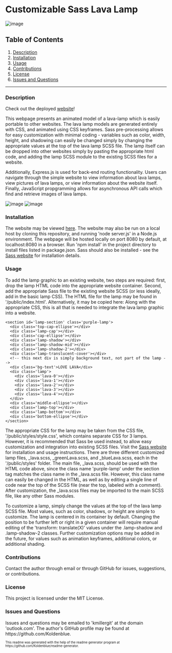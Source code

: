 # Customizable Sass Lava Lamp

![image](https://img.shields.io/badge/license-MIT%20License-green)

## Table of Contents

1. <a href="#description">Description</a>
2. <a href="#installation">Installation</a>
3. <a href="#usage">Usage</a>
4. <a href="#contributions">Contributions</a>
5. <a href="#license">License</a>
6. <a href="#questions">Issues and Questions</a>
<hr><h3 id='description'>Description</h3>

<p>Check out the deployed <a href=https://sass-lava-lamps.herokuapp.com>website</a>!
<p>This webpage presents an animated model of a lava-lamp which is easily portable to other websites. The lava lamp models are generated entirely with CSS, and animated using CSS keyframes. Sass pre-processing allows for easy customization with minimal coding - variables such as color, width, height, and shadowing can easily be changed simply by changing the appropriate values at the top of the lava lamp SCSS file. The lamp itself can be dropped into other websites simply by pasting the appropriate html code, and adding the lamp SCSS module to the existing SCSS files for a website.</p>

<p>Additionally, Express.js is used for back-end routing functionality. Users can navigate through the simple website to view information about lava lamps, view pictures of lava lamps, or view information about the website itself. Finally, JavaScript propgramming allows for asynchronous API calls which find and retrieve images of lava lamps. </p>

![image](https://user-images.githubusercontent.com/64618290/99929974-33f8e200-2d04-11eb-9b08-be153e58c7bf.png)  ![image](https://user-images.githubusercontent.com/64618290/99930019-6d315200-2d04-11eb-844b-026b5a60bcb8.png)

<h3 id='installation'>Installation</h3>
<p>The website may be viewed <a href=https://sass-lava-lamps.herokuapp.com>here</a>. The website may also be run on a local host by cloning this repository, and running 'node server.js' in a Node.js environment. The webpage will be hosted locally on port 8080 by default, at localhost:8080 in a browser. Run 'npm install' in the project directory to install files listed in package.json. Sass should also be installed - see the <a href='https://sass-lang.com/'>Sass website</a> for installation details.</p>
<h3 id='usage'>Usage</h3>
<p> To add the lamp graphic to an existing website, two steps are required: first, drop the lamp HTML code into the appropriate website container. Second, add the appropriate Sass file to the existing website SCSS (or less ideally, add in the basic lamp CSS). 
The HTML file for the lamp may be found in '/public/index.html'. Alternatively, it may be copied here: Along with the appropriate CSS, this is all that is needed to integrate the lava lamp graphic into a website.</p>

    <section id='lamp-section' class='purple-lamp'>
      <div class='top-cap-ellipse'></div>
      <div class='lamp-cap'></div>
      <div class='cap-ellipse'></div>
      <div class='lamp-shadow'></div>
      <div class='lamp-shadow-mid'></div>
      <div class='lamp-shadow-2'></div>
      <div class='lamp-translucent-cover'></div>
      <!-- this next div is simply background text, not part of the lamp -->
      <div class='bg-text'>LOVE LAVA</div> 
      <div class='lamp'>
        <div class='lava-0'></div>
        <div class='lava-1'></div>
        <div class='lava-2'></div>
        <div class='lava-3'></div>
        <div class='lava-4'></div>
      </div>
      <div class='middle-ellipse'></div>
      <div class='lamp-top'></div>
      <div class='lamp-bottom'></div>
      <div class='bottom-ellipse'></div>
    </section>


<p>The appropriate CSS for the lamp may be taken from the CSS file, '/public/styles/style.css', which contains separate CSS for 3 lamps. However, it is recommended that Sass be used instead, to allow easy customization and integration into existing SCSS files. Visit the <a href='https://sass-lang.com/'>Sass website</a> for installation and usage instructions. There are three different customized lamp files, _lava.scss, _greenLava.scss, and _blueLava.scss, each in the '/public/styles' folder. The main file, _lava.scss, should be used with the HTML code above, since the class name 'purple-lamp' under the section tag matches the class name in the _lava.scss file. However, this class name can easily be changed in the HTML, as well as by editing a single line of code near the top of the SCSS file (near the top, labeled with a comment). After customization, the _lava.scss files may be imported to the main SCSS file, like any other Sass modules.</p>
<p>To customize a lamp, simply change the values at the top of the lava lamp SCSS file. Most values, such as color, shadows, or height are simple to customize. The lamp is centered in its container by default. Changing the position to be further left or right in a given container will require manual editing of the 'transform: translate(X)' values under the .lamp-shadow and .lamp-shadow-2 classes. Further customization options may be added in the future, for values such as animation keyframes, additional colors, or additional shading.</p>

<h3 id='contributions'>Contributions</h3>
Contact the author through email or through GitHub for issues, suggestions, or contributions.

<h3 id='license'>License</h3>
This project is licensed under the MIT License.

<h3 id='questions'>Issues and Questions</h3>
Issues and questions may be emailed to 'kmillergit' at the domain 'outlook.com'. The author's GitHub profile may be found at https://github.com/Koldenblue.<p><sub><sup>This readme was generated with the help of the readme generator program at https://github.com/Koldenblue/readme-generator.</sup></sub></p>
